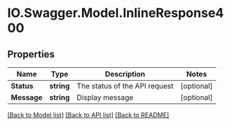 # IO.Swagger.Model.InlineResponse400
## Properties

Name | Type | Description | Notes
------------ | ------------- | ------------- | -------------
**Status** | **string** | The status of the API request | [optional] 
**Message** | **string** | Display message | [optional] 

[[Back to Model list]](../README.md#documentation-for-models) [[Back to API list]](../README.md#documentation-for-api-endpoints) [[Back to README]](../README.md)

